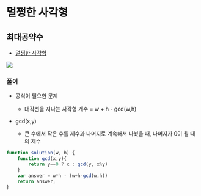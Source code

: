 
# 멀쩡한 사각형

## 최대공약수
  - [멀쩡한 사각형](https://programmers.co.kr/learn/courses/30/lessons/62048?language=javascript)

  <img src="https://user-images.githubusercontent.com/62092665/137931805-c4a890bc-603b-4b79-b6bc-917a698062ec.png">


### 풀이
  - 공식이 필요한 문제
    - 대각선을 지나는 사각형 개수 = w + h - gcd(w,h)
  
  - gcd(x,y)
    - 큰 수에서 작은 수를 제수과 나머지로 계속해서 나눴을 때, 나머지가 0이 될 때의 제수
  
```javascript
function solution(w, h) {
    function gcd(x,y){
        return y==0 ? x : gcd(y, x%y)
    }
    var answer = w*h - (w+h-gcd(w,h))
    return answer;
}
```